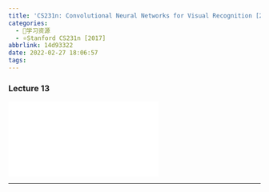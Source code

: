 ```yaml
---
title: 'CS231n: Convolutional Neural Networks for Visual Recognition [2017] Lecture 13'
categories:
  - 🌙学习资源
  - ⭐Stanford CS231n [2017]
abbrlink: 14d93322
date: 2022-02-27 18:06:57
tags:
---
```


### Lecture 13

<iframe src="//player.bilibili.com/player.html?aid=976948078&bvid=BV1D44y1Y7v8&cid=447688695&page=13" scrolling="no" border="0" frameborder="no" framespacing="0" allowfullscreen="true"> </iframe>

<!--more-->

***
